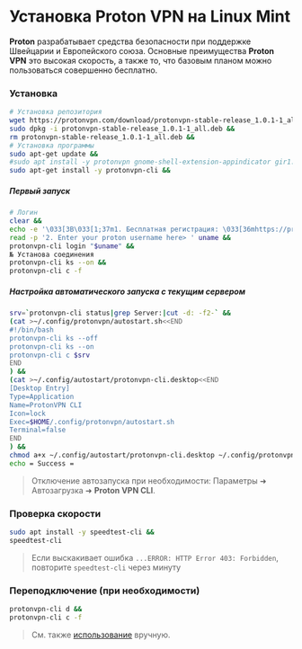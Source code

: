 # Установка Proton VPN на Linux Mint
**Proton** разрабатывает средства безопасности при поддержке Швейцарии и Европейского союза. Основные преимущества **Proton VPN** это высокая скорость, а также то, что базовым планом можно пользоваться совершенно бесплатно.
### Установка
```sh
# Установка репозитория
wget https://protonvpn.com/download/protonvpn-stable-release_1.0.1-1_all.deb &&
sudo dpkg -i protonvpn-stable-release_1.0.1-1_all.deb &&
rm protonvpn-stable-release_1.0.1-1_all.deb &&
# Установка программы
sudo apt-get update &&
#sudo apt install -y protonvpn gnome-shell-extension-appindicator gir1.2-appindicator3-0.1
sudo apt-get install -y protonvpn-cli &&

```
##### Первый запуск
```sh
# Логин
clear &&
echo -e '\033[3B\033[1;37m1. Бесплатная регистрация: \033[36mhttps://protonvpn.com/free-vpn/linux\033[0m\n' &&
read -p '2. Enter your proton username here> ' uname &&
protonvpn-cli login "$uname" &&
№ Установа соединения
protonvpn-cli ks --on &&
protonvpn-cli c -f

```

##### Настройка автоматического запуска с текущим сервером
```sh
srv=`protonvpn-cli status|grep Server:|cut -d: -f2-` &&
(cat >~/.config/protonvpn/autostart.sh<<END
#!/bin/bash
protonvpn-cli ks --off
protonvpn-cli ks --on
protonvpn-cli c $srv
END
) &&
(cat >~/.config/autostart/protonvpn-cli.desktop<<END
[Desktop Entry]
Type=Application
Name=ProtonVPN CLI
Icon=lock
Exec=$HOME/.config/protonvpn/autostart.sh
Terminal=false
END
) &&
chmod a+x ~/.config/autostart/protonvpn-cli.desktop ~/.config/protonvpn/autostart.sh &&
echo = Success =

```
> Отключение автозапуска при необходимости: Параметры ➜ Автозагрузка ➜ **Proton VPN CLI**.

### Проверка скорости
```sh
sudo apt install -y speedtest-cli &&
speedtest-cli

```
> Если выскакивает ошибка `...ERROR: HTTP Error 403: Forbidden`, повторите `speedtest-cli` через минуту

### Переподключение (при необходимости)
```sh
protonvpn-cli d &&
protonvpn-cli c -f

```
> См. также [использование](https://protonvpn.com/support/linux-vpn-tool/#cli) вручную.
